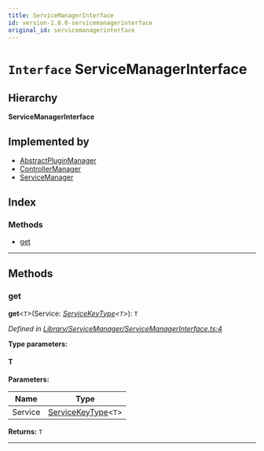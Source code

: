 ```yaml
---
title: ServiceManagerInterface
id: version-1.0.0-servicemanagerinterface
original_id: servicemanagerinterface
---
```


# `Interface` ServiceManagerInterface

## Hierarchy

**ServiceManagerInterface**

## Implemented by

* [AbstractPluginManager](../classes/abstractpluginmanager)
* [ControllerManager](../classes/controllermanager)
* [ServiceManager](../classes/servicemanager)

## Index

### Methods

* [get](servicemanagerinterface#get)

---

## Methods

<a id="get"></a>

###  get

**get**<`T`>(Service: *[ServiceKeyType](../modules/servicemanagerconfiginterface#servicekeytype)<`T`>*): `T`

*Defined in [Library/ServiceManager/ServiceManagerInterface.ts:4](https://github.com/SpoonX/stix/blob/52735f2/src/Library/ServiceManager/ServiceManagerInterface.ts#L4)*

**Type parameters:**

#### T 
**Parameters:**

| Name | Type |
| ------ | ------ |
| Service | [ServiceKeyType](../modules/servicemanagerconfiginterface#servicekeytype)<`T`> |

**Returns:** `T`

___

